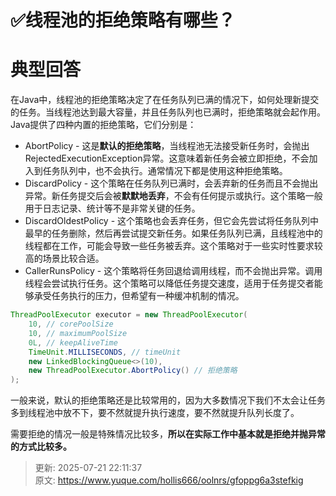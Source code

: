 # ✅线程池的拒绝策略有哪些？

# 典型回答


在Java中，线程池的拒绝策略决定了在任务队列已满的情况下，如何处理新提交的任务。当线程池达到最大容量，并且任务队列也已满时，拒绝策略就会起作用。Java提供了四种内置的拒绝策略，它们分别是：



+ AbortPolicy - 这是**默认的拒绝策略**，当线程池无法接受新任务时，会抛出RejectedExecutionException异常。这意味着新任务会被立即拒绝，不会加入到任务队列中，也不会执行。通常情况下都是使用这种拒绝策略。
+ DiscardPolicy - 这个策略在任务队列已满时，会丢弃新的任务而且不会抛出异常。新任务提交后会被**默默地丢弃**，不会有任何提示或执行。这个策略一般用于日志记录、统计等不是非常关键的任务。
+ DiscardOldestPolicy - 这个策略也会丢弃任务，但它会先尝试将任务队列中最早的任务删除，然后再尝试提交新任务。如果任务队列已满，且线程池中的线程都在工作，可能会导致一些任务被丢弃。这个策略对于一些实时性要求较高的场景比较合适。
+ CallerRunsPolicy - 这个策略将任务回退给调用线程，而不会抛出异常。调用线程会尝试执行任务。这个策略可以降低任务提交速度，适用于任务提交者能够承受任务执行的压力，但希望有一种缓冲机制的情况。



```java
ThreadPoolExecutor executor = new ThreadPoolExecutor(
    10, // corePoolSize
    10, // maximumPoolSize
    0L, // keepAliveTime
    TimeUnit.MILLISECONDS, // timeUnit
    new LinkedBlockingQueue<>(10), 
    new ThreadPoolExecutor.AbortPolicy() // 拒绝策略
);
```



一般来说，默认的拒绝策略还是比较常用的，因为大多数情况下我们不太会让任务多到线程池中放不下，要不然就提升执行速度，要不然就提升队列长度了。



需要拒绝的情况一般是特殊情况比较多，**所以在实际工作中基本就是拒绝并抛异常的方式比较多。**



> 更新: 2025-07-21 22:11:37  
> 原文: <https://www.yuque.com/hollis666/oolnrs/gfoppg6a3stefkig>